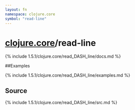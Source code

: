 ```yaml
---
layout: fn
namespace: clojure.core
symbol: "read-line"
---
```


# [clojure.core](../)/read-line

{% include 1.5.1/clojure.core/read_DASH_line/docs.md %}

##Examples

{% include 1.5.1/clojure.core/read_DASH_line/examples.md %}
## Source
{% include 1.5.1/clojure.core/read_DASH_line/src.md %}

